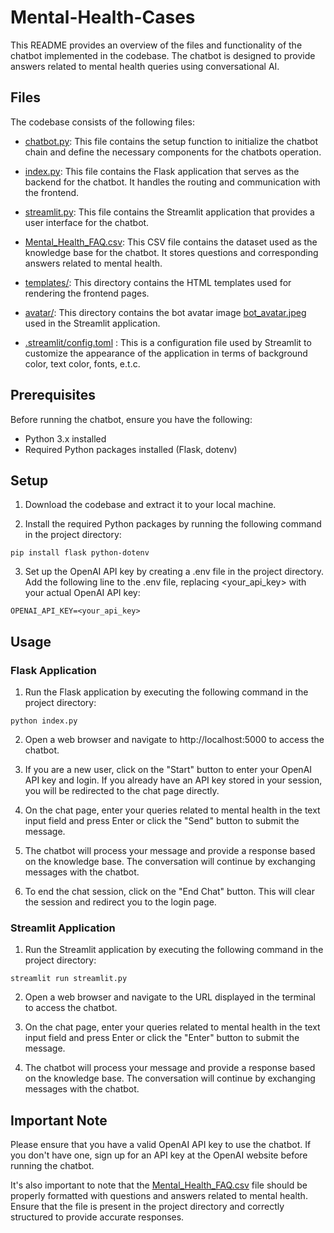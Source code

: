 # Mental-Health-Cases

This README provides an overview of the files and functionality of the chatbot implemented in the codebase. The chatbot is designed to provide answers related to mental health queries using conversational AI.

## Files
The codebase consists of the following files:

- [chatbot.py](): This file contains the setup function to initialize the chatbot chain and define the necessary components for the chatbots operation.

- [index.py](): This file contains the Flask application that serves as the backend for the chatbot. It handles the routing and communication with the frontend.

- [streamlit.py](): This file contains the Streamlit application that provides a user interface for the chatbot.

- [Mental_Health_FAQ.csv](): This CSV file contains the dataset used as the knowledge base for the chatbot. It stores questions and corresponding answers related to mental health.

- [templates/](): This directory contains the HTML templates used for rendering the frontend pages.

- [avatar/](): This directory contains the bot avatar image [bot_avatar.jpeg]() used in the Streamlit application.

- [.streamlit/config.toml]() : This is a configuration file used by Streamlit to customize the appearance of the application in terms of background color, text color, fonts, e.t.c.

## Prerequisites
Before running the chatbot, ensure you have the following:

- Python 3.x installed
- Required Python packages installed (Flask, dotenv)

## Setup
1. Download the codebase and extract it to your local machine.


2. Install the required Python packages by running the following command in the project directory:
```
pip install flask python-dotenv
```
3. Set up the OpenAI API key by creating a .env file in the project directory. Add the following line to the .env file, replacing <your_api_key> with your actual OpenAI API key:
```
OPENAI_API_KEY=<your_api_key>
```

## Usage

### Flask Application
1. Run the Flask application by executing the following command in the project directory:
```
python index.py
```
2. Open a web browser and navigate to http://localhost:5000 to access the chatbot.


3. If you are a new user, click on the "Start" button to enter your OpenAI API key and login. If you already have an API key stored in your session, you will be redirected to the chat page directly.


4. On the chat page, enter your queries related to mental health in the text input field and press Enter or click the "Send" button to submit the message.


5. The chatbot will process your message and provide a response based on the knowledge base. The conversation will continue by exchanging messages with the chatbot.


6. To end the chat session, click on the "End Chat" button. This will clear the session and redirect you to the login page.

### Streamlit Application

1. Run the Streamlit application by executing the following command in the project directory:
```
streamlit run streamlit.py
```

2. Open a web browser and navigate to the URL displayed in the terminal to access the chatbot.


3. On the chat page, enter your queries related to mental health in the text input field and press Enter or click the "Enter" button to submit the message.


4. The chatbot will process your message and provide a response based on the knowledge base. The conversation will continue by exchanging messages with the chatbot.

## Important Note
Please ensure that you have a valid OpenAI API key to use the chatbot. If you don't have one, sign up for an API key at the OpenAI website before running the chatbot.

It's also important to note that the [Mental_Health_FAQ.csv]() file should be properly formatted with questions and answers related to mental health. Ensure that the file is present in the project directory and correctly structured to provide accurate responses.


